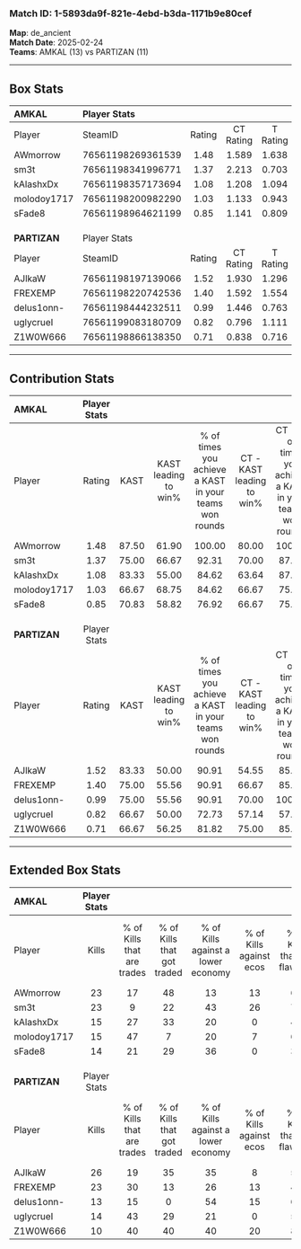 ### Match ID: 1-5893da9f-821e-4ebd-b3da-1171b9e80cef  
**Map**: de_ancient  
**Match Date**: 2025-02-24  
**Teams**: AMKAL (13) vs PARTIZAN (11)  

---  

## Box Stats  

| **AMKAL**    | Player Stats      |        |           |          |       |       |       |         |        |      |     |
| :- | :- | :-: | :-: | :-: | :-: | :-: | :-: | :-: | :-: | :-: | :-: |
| Player       | SteamID           | Rating | CT Rating | T Rating | KAST  |  ADR  | Kills | Assists | Deaths | K/D  | HS% |
| AWmorrow     | 76561198269361539 |  1.48  |   1.589   |  1.638   | 87.50 | 100.8 |  23   |    7    |   18   | 1.28 | 69  |
| sm3t         | 76561198341996771 |  1.37  |   2.213   |  0.703   | 75.00 | 100.1 |  23   |    8    |   19   | 1.21 | 52  |
| kAlashxDx    | 76561198357173694 |  1.08  |   1.208   |  1.094   | 83.33 | 73.6  |  15   |    4    |   17   | 0.88 | 73  |
| molodoy1717  | 76561198200982290 |  1.03  |   1.133   |  0.943   | 66.67 | 67.6  |  15   |    4    |   13   | 1.15 | 40  |
| sFade8       | 76561198964621199 |  0.85  |   1.141   |  0.809   | 70.83 | 57.1  |  14   |    2    |   19   | 0.74 | 57  |
|              |                   |        |           |          |       |       |       |         |        |      |     |
|              |                   |        |           |          |       |       |       |         |        |      |     |
|              |                   |        |           |          |       |       |       |         |        |      |     |
| **PARTIZAN** | Player Stats      |        |           |          |       |       |       |         |        |      |     |
| Player       | SteamID           | Rating | CT Rating | T Rating | KAST  |  ADR  | Kills | Assists | Deaths | K/D  | HS% |
| AJlkaW       | 76561198197139066 |  1.52  |   1.930   |  1.296   | 83.33 | 104.0 |  26   |    7    |   20   | 1.30 | 46  |
| FREXEMP      | 76561198220742536 |  1.40  |   1.592   |  1.554   | 75.00 | 112.3 |  23   |    5    |   19   | 1.21 | 69  |
| delus1onn-   | 76561198444232511 |  0.99  |   1.446   |  0.763   | 75.00 | 53.8  |  13   |    8    |   13   | 1.00 | 30  |
| uglycrueI    | 76561199083180709 |  0.82  |   0.796   |  1.111   | 66.67 | 58.4  |  14   |    6    |   20   | 0.70 | 50  |
| Z1W0W666     | 76561198866138350 |  0.71  |   0.838   |  0.716   | 66.67 | 55.1  |  10   |    5    |   18   | 0.56 | 60  |
---  

## Contribution Stats  

| **AMKAL**    | Player Stats |       |                      |                                                        |                           |                                                             |                          |                                                            |
| :- | :-: | :-: | :-: | :-: | :-: | :-: | :-: | :-: |
| Player       |    Rating    | KAST  | KAST leading to win% | % of times you achieve a KAST in your teams won rounds | CT - KAST leading to win% | CT - % of times you achieve a KAST in your teams won rounds | T - KAST leading to win% | T - % of times you achieve a KAST in your teams won rounds |
| AWmorrow     |     1.48     | 87.50 |        61.90         |                         100.00                         |           80.00           |                           100.00                            |          45.45           |                           100.00                           |
| sm3t         |     1.37     | 75.00 |        66.67         |                         92.31                          |           70.00           |                            87.50                            |          62.50           |                           100.00                           |
| kAlashxDx    |     1.08     | 83.33 |        55.00         |                         84.62                          |           63.64           |                            87.50                            |          44.44           |                           80.00                            |
| molodoy1717  |     1.03     | 66.67 |        68.75         |                         84.62                          |           66.67           |                            75.00                            |          71.43           |                           100.00                           |
| sFade8       |     0.85     | 70.83 |        58.82         |                         76.92                          |           66.67           |                            75.00                            |          50.00           |                           80.00                            |
|              |              |       |                      |                                                        |                           |                                                             |                          |                                                            |
|              |              |       |                      |                                                        |                           |                                                             |                          |                                                            |
|              |              |       |                      |                                                        |                           |                                                             |                          |                                                            |
| **PARTIZAN** | Player Stats |       |                      |                                                        |                           |                                                             |                          |                                                            |
| Player       |    Rating    | KAST  | KAST leading to win% | % of times you achieve a KAST in your teams won rounds | CT - KAST leading to win% | CT - % of times you achieve a KAST in your teams won rounds | T - KAST leading to win% | T - % of times you achieve a KAST in your teams won rounds |
| AJlkaW       |     1.52     | 83.33 |        50.00         |                         90.91                          |           54.55           |                            85.71                            |          44.44           |                           100.00                           |
| FREXEMP      |     1.40     | 75.00 |        55.56         |                         90.91                          |           66.67           |                            85.71                            |          44.44           |                           100.00                           |
| delus1onn-   |     0.99     | 75.00 |        55.56         |                         90.91                          |           70.00           |                           100.00                            |          37.50           |                           75.00                            |
| uglycrueI    |     0.82     | 66.67 |        50.00         |                         72.73                          |           57.14           |                            57.14                            |          44.44           |                           100.00                           |
| Z1W0W666     |     0.71     | 66.67 |        56.25         |                         81.82                          |           75.00           |                            85.71                            |          37.50           |                           75.00                            |
---  

## Extended Box Stats  

| **AMKAL**    | Player Stats |                            |                            |                                    |                         |                              |                                 |        |                             |                                     |                          |                               |                            |
| :- | :-: | :-: | :-: | :-: | :-: | :-: | :-: | :-: | :-: | :-: | :-: | :-: | :-: |
| Player       |    Kills     | % of Kills that are trades | % of Kills that got traded | % of Kills against a lower economy | % of Kills against ecos | % of Kills that are flawless | % of Kills that are close duels | Deaths | % of Deaths that get traded | % of Deaths against a lower economy | % of Deaths against ecos | % of Deaths that are flawless | % of Deaths that are close |
| AWmorrow     |      23      |             17             |             48             |                 13                 |           13            |              61              |                4                |   18   |             33              |                 17                  |            6             |              50               |             0              |
| sm3t         |      23      |             9              |             22             |                 43                 |           26            |              70              |                0                |   19   |             21              |                 16                  |            0             |              53               |             5              |
| kAlashxDx    |      15      |             27             |             33             |                 20                 |            0            |              47              |               13                |   17   |             24              |                 18                  |            0             |              82               |             0              |
| molodoy1717  |      15      |             47             |             7              |                 20                 |            7            |              60              |                7                |   13   |              8              |                 15                  |            0             |              62               |             0              |
| sFade8       |      14      |             21             |             29             |                 36                 |            0            |              36              |               14                |   19   |             26              |                 16                  |            0             |              63               |             5              |
|              |              |                            |                            |                                    |                         |                              |                                 |        |                             |                                     |                          |                               |                            |
|              |              |                            |                            |                                    |                         |                              |                                 |        |                             |                                     |                          |                               |                            |
|              |              |                            |                            |                                    |                         |                              |                                 |        |                             |                                     |                          |                               |                            |
| **PARTIZAN** | Player Stats |                            |                            |                                    |                         |                              |                                 |        |                             |                                     |                          |                               |                            |
| Player       |    Kills     | % of Kills that are trades | % of Kills that got traded | % of Kills against a lower economy | % of Kills against ecos | % of Kills that are flawless | % of Kills that are close duels | Deaths | % of Deaths that get traded | % of Deaths against a lower economy | % of Deaths against ecos | % of Deaths that are flawless | % of Deaths that are close |
| AJlkaW       |      26      |             19             |             35             |                 35                 |            8            |              58              |                4                |   20   |             20              |                 25                  |            5             |              35               |             15             |
| FREXEMP      |      23      |             30             |             13             |                 26                 |           13            |              48              |                4                |   19   |             42              |                 32                  |            11            |              53               |             5              |
| delus1onn-   |      13      |             15             |             0              |                 54                 |           15            |              69              |                0                |   13   |             38              |                 15                  |            8             |              85               |             0              |
| uglycrueI    |      14      |             43             |             29             |                 21                 |            0            |              57              |                0                |   20   |             30              |                 35                  |            10            |              70               |             5              |
| Z1W0W666     |      10      |             40             |             40             |                 40                 |           20            |              80              |                0                |   18   |             17              |                 22                  |            6             |              50               |             6              |
